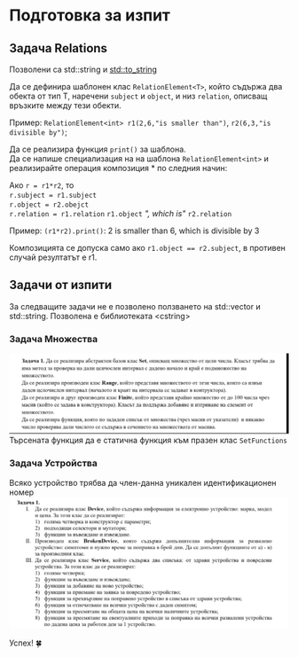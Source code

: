 # Подготовка за изпит

## Задача Relations

Позволени са std::string и [std::to_string](https://cplusplus.com/reference/string/to_string/)
  
Да се дефинира шаблонен клас `RelationElement<T>`, който съдържа два обекта от тип Т, наречени `subject` и `object`, и низ `relation`, описващ връзките между тези обекти.  
  
Пример: `RelationElement<int> r1(2,6,"is smaller than")`, `r2(6,3,"is divisible by")`;  
  
Да се реализира функция `print()` за шаблона.  
Да се напише специализация на на шаблона `RelationElement<int>` и реализирайте операция композиция \* по следния начин:

Ако `r = r1*r2`, то  
`r.subject = r1.subject`  
`r.object = r2.obejct`  
`r.relation = r1.relation` `r1.object` *", which is"* `r2.relation`  
  
Пример: `(r1*r2).print()`: 2 is smaller than 6, which is divisible by 3  
  
Композицията се допуска само ако `r1.object == r2.subject`, в противен случай резултатът е r1.  

## Задачи от изпити

За следващите задачи не е позволено ползването на std::vector и std::string. Позволена е библиотеката \<cstring\>

### Задача Множества

![Множества](images/sets.png)
Търсената функция да е статична функция към празен клас `SetFunctions`

### Задача Устройства

Всяко устройство трябва да член-данна уникален идентификационен номер
![Устройства](images/devices.png)

Успех! :four_leaf_clover:
